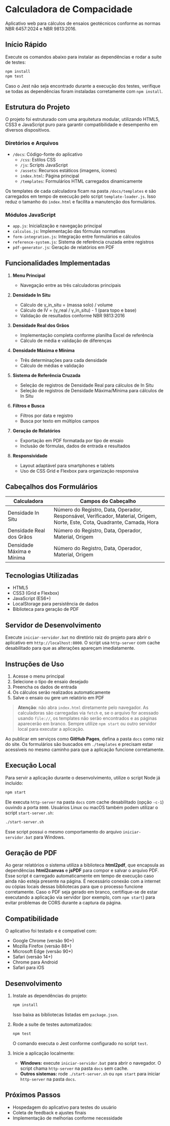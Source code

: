 # Calculadora de Compacidade

Aplicativo web para cálculos de ensaios geotécnicos conforme as normas NBR 6457:2024 e NBR 9813:2016.

## Início Rápido

Execute os comandos abaixo para instalar as dependências e rodar a suíte de testes:

```bash
npm install
npm test
```

Caso o Jest não seja encontrado durante a execução dos testes, verifique se todas as dependências foram instaladas corretamente com `npm install`.

## Estrutura do Projeto

O projeto foi estruturado com uma arquitetura modular, utilizando HTML5, CSS3 e JavaScript puro para garantir compatibilidade e desempenho em diversos dispositivos.

### Diretórios e Arquivos

- `/docs`: Código-fonte do aplicativo
  - `/css`: Estilos CSS
  - `/js`: Scripts JavaScript
  - `/assets`: Recursos estáticos (imagens, ícones)
  - `index.html`: Página principal
  - `/templates`: Formulários HTML carregados dinamicamente

Os templates de cada calculadora ficam na pasta `/docs/templates` e
são carregados em tempo de execução pelo script `template-loader.js`.
Isso reduz o tamanho do `index.html` e facilita a manutenção dos formulários.

### Módulos JavaScript

- `app.js`: Inicialização e navegação principal
- `calculos.js`: Implementação das fórmulas normativas
- `form-integration.js`: Integração entre formulários e cálculos
- `reference-system.js`: Sistema de referência cruzada entre registros
- `pdf-generator.js`: Geração de relatórios em PDF

## Funcionalidades Implementadas

1. **Menu Principal**
   - Navegação entre as três calculadoras principais

2. **Densidade In Situ**
   - Cálculo de γ_in_situ = (massa solo) / volume
   - Cálculo de IV = (γ_real / γ_in_situ) - 1 (para topo e base)
   - Validação de resultados conforme NBR 9813:2016

3. **Densidade Real dos Grãos**
   - Implementação completa conforme planilha Excel de referência
   - Cálculo de média e validação de diferenças

4. **Densidade Máxima e Mínima**
   - Três determinações para cada densidade
   - Cálculo de médias e validação

5. **Sistema de Referência Cruzada**
   - Seleção de registros de Densidade Real para cálculos de In Situ
   - Seleção de registros de Densidade Máxima/Mínima para cálculos de In Situ

6. **Filtros e Busca**
   - Filtros por data e registro
   - Busca por texto em múltiplos campos

7. **Geração de Relatórios**
   - Exportação em PDF formatada por tipo de ensaio
   - Inclusão de fórmulas, dados de entrada e resultados

8. **Responsividade**
   - Layout adaptável para smartphones e tablets
   - Uso de CSS Grid e Flexbox para organização responsiva

## Cabeçalhos dos Formulários

| Calculadora                | Campos do Cabeçalho                                                                             |
|----------------------------|------------------------------------------------------------------------------------------------|
| Densidade In Situ          | Número do Registro, Data, Operador, Responsável, Verificador, Material, Origem, Norte, Este, Cota, Quadrante, Camada, Hora |
| Densidade Real dos Grãos   | Número do Registro, Data, Operador, Material, Origem                                            |
| Densidade Máxima e Mínima  | Número do Registro, Data, Operador, Material, Origem                                            |

## Tecnologias Utilizadas

- HTML5
- CSS3 (Grid e Flexbox)
- JavaScript (ES6+)
- LocalStorage para persistência de dados
- Biblioteca para geração de PDF

## Servidor de Desenvolvimento

Execute `iniciar-servidor.bat` no diretório raiz do projeto para abrir o aplicativo em `http://localhost:8000`. O script usa `http-server` com cache desabilitado para que as alterações apareçam imediatamente.

## Instruções de Uso

1. Acesse o menu principal
2. Selecione o tipo de ensaio desejado
3. Preencha os dados de entrada
4. Os cálculos serão realizados automaticamente
5. Salve o ensaio ou gere um relatório em PDF

> **Atenção**: não abra `index.html` diretamente pelo navegador. As calculadoras
são carregadas via `fetch` e, se o arquivo for acessado usando `file://`, os
templates não serão encontrados e as páginas aparecerão em branco. Sempre utilize
`npm start` ou outro servidor local para executar a aplicação.

Ao publicar em serviços como **GitHub Pages**, defina a pasta `docs` como raiz do
site. Os formulários são buscados em `./templates` e precisam estar acessíveis no
mesmo caminho para que a aplicação funcione corretamente.

## Execução Local

Para servir a aplicação durante o desenvolvimento, utilize o script Node já incluído:

```bash
npm start
```

Ele executa `http-server` na pasta `docs` com cache desabilitado (opção `-c-1`) ouvindo a porta `8000`. Usuários Linux ou macOS também podem utilizar o script `start-server.sh`:

```bash
./start-server.sh
```

Esse script possui o mesmo comportamento do arquivo `iniciar-servidor.bat` para Windows.

## Geração de PDF

Ao gerar relatórios o sistema utiliza a biblioteca **html2pdf**, que encapsula
as dependências **html2canvas** e **jsPDF** para compor e salvar o arquivo PDF.
Esse script é carregado automaticamente em tempo de execução caso ainda não
esteja presente na página. É necessário conexão com a internet ou cópias locais
dessas bibliotecas para que o processo funcione corretamente. Caso o PDF seja
gerado em branco, certifique-se de estar executando a aplicação via servidor
(por exemplo, com `npm start`) para evitar problemas de CORS durante a captura
da página.

## Compatibilidade

O aplicativo foi testado e é compatível com:
- Google Chrome (versão 90+)
- Mozilla Firefox (versão 88+)
- Microsoft Edge (versão 90+)
- Safari (versão 14+)
- Chrome para Android
- Safari para iOS

## Desenvolvimento

1. Instale as dependências do projeto:
   ```bash
   npm install
   ```
   Isso baixa as bibliotecas listadas em `package.json`.

2. Rode a suíte de testes automatizados:
   ```bash
   npm test
   ```
   O comando executa o Jest conforme configurado no script `test`.

3. Inicie a aplicação localmente:
   - **Windows:** execute `iniciar-servidor.bat` para abrir o navegador. O script chama `http-server` na pasta `docs` sem cache.
   - **Outros sistemas:** rode `./start-server.sh` ou `npm start` para iniciar `http-server` na pasta `docs`.

## Próximos Passos

- Hospedagem do aplicativo para testes do usuário
- Coleta de feedback e ajustes finais
- Implementação de melhorias conforme necessidade
